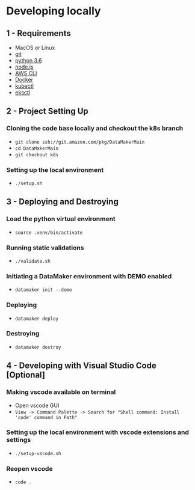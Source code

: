 <!--
#  Copyright Amazon.com, Inc. or its affiliates. All Rights Reserved.
#   
#    Licensed under the Apache License, Version 2.0 (the "License").
#    You may not use this file except in compliance with the License.
#    You may obtain a copy of the License at
#   
#        http://www.apache.org/licenses/LICENSE-2.0
#   
#    Unless required by applicable law or agreed to in writing, software
#    distributed under the License is distributed on an "AS IS" BASIS,
#    WITHOUT WARRANTIES OR CONDITIONS OF ANY KIND, either express or implied.
#    See the License for the specific language governing permissions and
#    limitations under the License.
-->

# Developing locally

## 1 - Requirements

* MacOS *or* Linux
* [git](https://git-scm.com/)
* [python 3.6](https://www.python.org/)
* [node.js](https://nodejs.org/en/)
* [AWS CLI](https://docs.aws.amazon.com/cli/latest/userguide/cli-chap-install.html)
* [Docker](https://www.docker.com/)
* [kubectl](https://kubernetes.io/docs/tasks/tools/install-kubectl/)
* [eksctl](https://docs.aws.amazon.com/eks/latest/userguide/getting-started-eksctl.html)

## 2 - Project Setting Up

### Cloning the code base locally and checkout the k8s branch

* `git clone ssh://git.amazon.com/pkg/DataMakerMain`
* `cd DataMakerMain`
* `git chechout k8s`

### Setting up the local environment

* `./setup.sh`

## 3 - Deploying and Destroying

### Load the python virtual environment

* `source .venv/bin/activate`

### Running static validations

* `./validate.sh`

### Initiating a DataMaker environment with DEMO enabled

* `datamaker init --demo`

### Deploying

* `datamaker deploy`

### Destroying

* `datamaker destroy`

## 4 - Developing with Visual Studio Code [Optional]

### Making vscode available on terminal

* Open vscode GUI
* `View -> Command Palette -> Search for "Shell command: Install 'code' command in Path"`

### Setting up the local environment with vscode extensions and settings

* `./setup-vscode.sh`

### Reopen vscode

* `code .`
